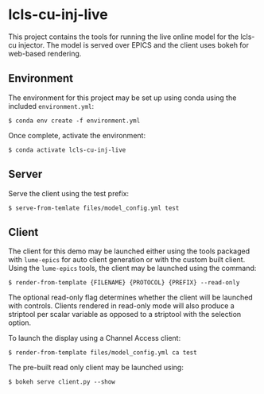 # lcls-cu-inj-live

This project contains the tools for running the live online model for the lcls-cu injector. The model is served over EPICS and the client uses bokeh for web-based rendering.

## Environment

The environment for this project may be set up using conda using the included `environment.yml`:

```
$ conda env create -f environment.yml
```

Once complete, activate the environment:

```
$ conda activate lcls-cu-inj-live
```

## Server

Serve the client using the test prefix:
```
$ serve-from-temlate files/model_config.yml test
```

## Client

The client for this demo may be launched either using the tools packaged with `lume-epics` for auto client generation or with the custom built client. Using the `lume-epics` tools, the client may be launched using the command:

```
$ render-from-template {FILENAME} {PROTOCOL} {PREFIX} --read-only
```
The optional read-only flag determines whether the client will be launched with controls. Clients rendered in read-only mode will also produce a striptool per scalar variable as opposed to a striptool with the selection option.

To launch the display using a Channel Access client:

```
$ render-from-template files/model_config.yml ca test
```

The pre-built read only client may be launched using:
```
$ bokeh serve client.py --show
```